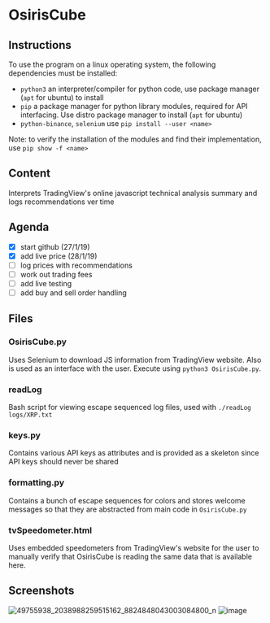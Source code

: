 # OsirisCube
## Instructions
To use the program on a linux operating system, the following dependencies must be installed:
* `python3` an interpreter/compiler for python code, use package manager (`apt` for ubuntu) to install
* `pip` a package manager for python library modules, required for API interfacing. Use distro package manager to install (`apt` for ubuntu)
* `python-binance`, `selenium` use `pip install --user <name>`

Note: to verify the installation of the modules and find their implementation, use `pip show -f <name>`

## Content
Interprets TradingView's online javascript technical analysis summary and logs recommendations ver time

## Agenda 
- [x] start github (27/1/19)
- [x] add live price (28/1/19)
- [ ] log prices with recommendations
- [ ] work out trading fees
- [ ] add live testing
- [ ] add buy and sell order handling

## Files
### OsirisCube.py
Uses Selenium to download JS information from TradingView website. Also is used
as an interface with the user. Execute using `python3 OsirisCube.py`.
### readLog
Bash script for viewing escape sequenced log files, used with `./readLog logs/XRP.txt`
### keys.py
Contains various API keys as attributes and is provided as a skeleton since API keys should never be shared
### formatting.py
Contains a bunch of escape sequences for colors and stores welcome messages so
that they are abstracted from main code in `OsirisCube.py`
### tvSpeedometer.html
Uses embedded speedometers from TradingView's website for the user to manually
verify that OsirisCube is reading the same data that is available here.

## Screenshots
![49755938_2038988259515162_8824848043003084800_n](https://user-images.githubusercontent.com/38335668/51801655-e987b500-2294-11e9-9779-1e1c3b6c8264.png)
![image](https://user-images.githubusercontent.com/38335668/51811586-ba5b5d00-2301-11e9-84ed-9b49f8fff277.png)


